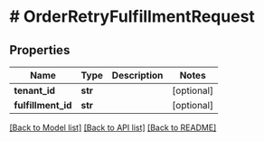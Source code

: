 # # OrderRetryFulfillmentRequest


## Properties 


Name | Type | Description | Notes
------------ | ------------- | ------------- | -------------
**tenant_id**| **str** |   | [optional]
**fulfillment_id**| **str** |   | [optional]


[[Back to Model list]](../../README.md#models) [[Back to API list]](../../README.md#endpoints) [[Back to README]](../../README.md)


